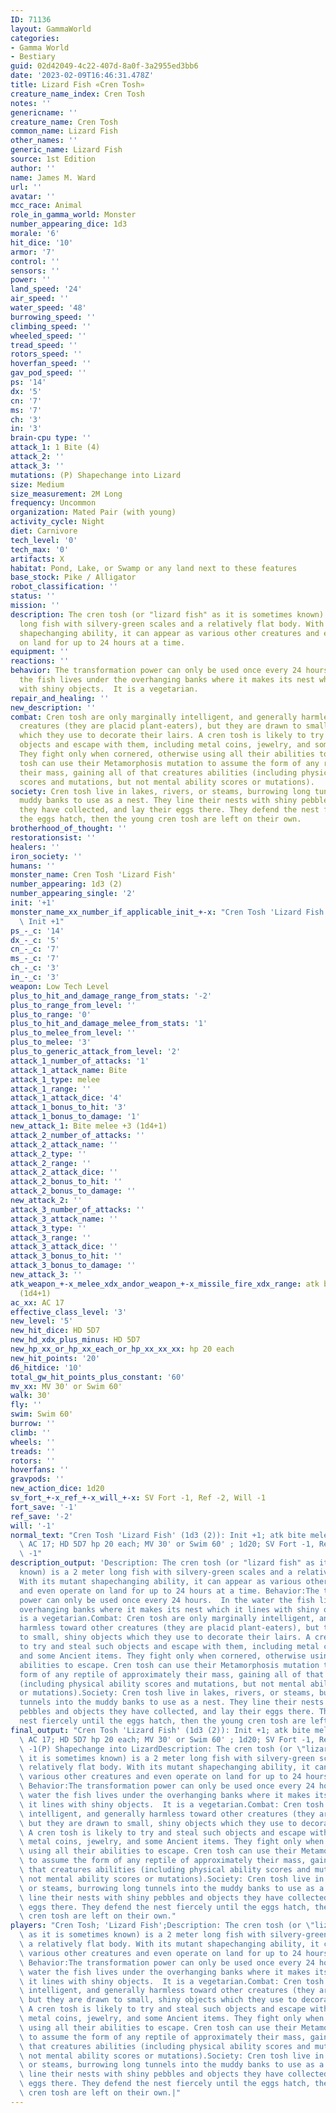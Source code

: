 ```yaml
---
ID: 71136
layout: GammaWorld
categories:
- Gamma World
- Bestiary
guid: 02d42049-4c22-407d-8a0f-3a2955ed3bb6
date: '2023-02-09T16:46:31.478Z'
title: Lizard Fish «Cren Tosh»
creature_name_index: Cren Tosh
notes: ''
genericname: ''
creature_name: Cren Tosh
common_name: Lizard Fish
other_names: ''
generic_name: Lizard Fish
source: 1st Edition
author: ''
name: James M. Ward
url: ''
avatar: ''
mcc_race: Animal
role_in_gamma_world: Monster
number_appearing_dice: 1d3
morale: '6'
hit_dice: '10'
armor: '7'
control: ''
sensors: ''
power: ''
land_speed: '24'
air_speed: ''
water_speed: '48'
burrowing_speed: ''
climbing_speed: ''
wheeled_speed: ''
tread_speed: ''
rotors_speed: ''
hoverfan_speed: ''
gav_pod_speed: ''
ps: '14'
dx: '5'
cn: '7'
ms: '7'
ch: '3'
in: '3'
brain-cpu type: ''
attack_1: 1 Bite (4)
attack_2: ''
attack_3: ''
mutations: (P) Shapechange into Lizard
size: Medium
size_measurement: 2M Long
frequency: Uncommon
organization: Mated Pair (with young)
activity_cycle: Night
diet: Carnivore
tech_level: '0'
tech_max: '0'
artifacts: X
habitat: Pond, Lake, or Swamp or any land next to these features
base_stock: Pike / Alligator
robot_classification: ''
status: ''
mission: ''
description: The cren tosh (or "lizard fish" as it is sometimes known) is a 2 meter
  long fish with silvery-green scales and a relatively flat body. With its mutant
  shapechanging ability, it can appear as various other creatures and even operate
  on land for up to 24 hours at a time.
equipment: ''
reactions: ''
behavior: The transformation power can only be used once every 24 hours.  In the water
  the fish lives under the overhanging banks where it makes its nest which it lines
  with shiny objects.  It is a vegetarian.
repair_and_healing: ''
new_description: ''
combat: Cren tosh are only marginally intelligent, and generally harmless toward other
  creatures (they are placid plant-eaters), but they are drawn to small, shiny objects
  which they use to decorate their lairs. A cren tosh is likely to try and steal such
  objects and escape with them, including metal coins, jewelry, and some Ancient items.
  They fight only when cornered, otherwise using all their abilities to escape. Cren
  tosh can use their Metamorphosis mutation to assume the form of any reptile of approximately
  their mass, gaining all of that creatures abilities (including physical ability
  scores and mutations, but not mental ability scores or mutations).
society: Cren tosh live in lakes, rivers, or steams, burrowing long tunnels into the
  muddy banks to use as a nest. They line their nests with shiny pebbles and objects
  they have collected, and lay their eggs there. They defend the nest fiercely until
  the eggs hatch, then the young cren tosh are left on their own.
brotherhood_of_thought: ''
restorationsist: ''
healers: ''
iron_society: ''
humans: ''
monster_name: Cren Tosh 'Lizard Fish'
number_appearing: 1d3 (2)
number_appearing_single: '2'
init: '+1'
monster_name_xx_number_if_applicable_init_+-x: "Cren Tosh 'Lizard Fish' (1d3 (2)):\
  \ Init +1"
ps_-_c: '14'
dx_-_c: '5'
cn_-_c: '7'
ms_-_c: '7'
ch_-_c: '3'
in_-_c: '3'
weapon: Low Tech Level
plus_to_hit_and_damage_range_from_stats: '-2'
plus_to_range_from_level: ''
plus_to_range: '0'
plus_to_hit_and_damage_melee_from_stats: '1'
plus_to_melee_from_level: ''
plus_to_melee: '3'
plus_to_generic_attack_from_level: '2'
attack_1_number_of_attacks: '1'
attack_1_attack_name: Bite
attack_1_type: melee
attack_1_range: ''
attack_1_attack_dice: '4'
attack_1_bonus_to_hit: '3'
attack_1_bonus_to_damage: '1'
new_attack_1: Bite melee +3 (1d4+1)
attack_2_number_of_attacks: ''
attack_2_attack_name: ''
attack_2_type: ''
attack_2_range: ''
attack_2_attack_dice: ''
attack_2_bonus_to_hit: ''
attack_2_bonus_to_damage: ''
new_attack_2: ''
attack_3_number_of_attacks: ''
attack_3_attack_name: ''
attack_3_type: ''
attack_3_range: ''
attack_3_attack_dice: ''
attack_3_bonus_to_hit: ''
attack_3_bonus_to_damage: ''
new_attack_3: ''
atk_weapon_+-x_melee_xdx_andor_weapon_+-x_missile_fire_xdx_range: atk bite melee +3
  (1d4+1)
ac_xx: AC 17
effective_class_level: '3'
new_level: '5'
new_hit_dice: HD 5D7
new_hd_xdx_plus_minus: HD 5D7
new_hp_xx_or_hp_xx_each_or_hp_xx_xx_xx: hp 20 each
new_hit_points: '20'
d6_hitdice: '10'
total_gw_hit_points_plus_constant: '60'
mv_xx: MV 30' or Swim 60'
walk: 30'
fly: ''
swim: Swim 60'
burrow: ''
climb: ''
wheels: ''
treads: ''
rotors: ''
hoverfans: ''
gravpods: ''
new_action_dice: 1d20
sv_fort_+-x_ref_+-x_will_+-x: SV Fort -1, Ref -2, Will -1
fort_save: '-1'
ref_save: '-2'
will: '-1'
normal_text: "Cren Tosh 'Lizard Fish' (1d3 (2)): Init +1; atk bite melee +3 (1d4+1);\
  \ AC 17; HD 5D7 hp 20 each; MV 30' or Swim 60' ; 1d20; SV Fort -1, Ref -2, Will\
  \ -1"
description_output: 'Description: The cren tosh (or "lizard fish" as it is sometimes
  known) is a 2 meter long fish with silvery-green scales and a relatively flat body.
  With its mutant shapechanging ability, it can appear as various other creatures
  and even operate on land for up to 24 hours at a time. Behavior:The transformation
  power can only be used once every 24 hours.  In the water the fish lives under the
  overhanging banks where it makes its nest which it lines with shiny objects.  It
  is a vegetarian.Combat: Cren tosh are only marginally intelligent, and generally
  harmless toward other creatures (they are placid plant-eaters), but they are drawn
  to small, shiny objects which they use to decorate their lairs. A cren tosh is likely
  to try and steal such objects and escape with them, including metal coins, jewelry,
  and some Ancient items. They fight only when cornered, otherwise using all their
  abilities to escape. Cren tosh can use their Metamorphosis mutation to assume the
  form of any reptile of approximately their mass, gaining all of that creatures abilities
  (including physical ability scores and mutations, but not mental ability scores
  or mutations).Society: Cren tosh live in lakes, rivers, or steams, burrowing long
  tunnels into the muddy banks to use as a nest. They line their nests with shiny
  pebbles and objects they have collected, and lay their eggs there. They defend the
  nest fiercely until the eggs hatch, then the young cren tosh are left on their own.'
final_output: "Cren Tosh 'Lizard Fish' (1d3 (2)): Init +1; atk bite melee +3 (1d4+1);\
  \ AC 17; HD 5D7 hp 20 each; MV 30' or Swim 60' ; 1d20; SV Fort -1, Ref -2, Will\
  \ -1(P) Shapechange into LizardDescription: The cren tosh (or \"lizard fish\" as\
  \ it is sometimes known) is a 2 meter long fish with silvery-green scales and a\
  \ relatively flat body. With its mutant shapechanging ability, it can appear as\
  \ various other creatures and even operate on land for up to 24 hours at a time.\
  \ Behavior:The transformation power can only be used once every 24 hours.  In the\
  \ water the fish lives under the overhanging banks where it makes its nest which\
  \ it lines with shiny objects.  It is a vegetarian.Combat: Cren tosh are only marginally\
  \ intelligent, and generally harmless toward other creatures (they are placid plant-eaters),\
  \ but they are drawn to small, shiny objects which they use to decorate their lairs.\
  \ A cren tosh is likely to try and steal such objects and escape with them, including\
  \ metal coins, jewelry, and some Ancient items. They fight only when cornered, otherwise\
  \ using all their abilities to escape. Cren tosh can use their Metamorphosis mutation\
  \ to assume the form of any reptile of approximately their mass, gaining all of\
  \ that creatures abilities (including physical ability scores and mutations, but\
  \ not mental ability scores or mutations).Society: Cren tosh live in lakes, rivers,\
  \ or steams, burrowing long tunnels into the muddy banks to use as a nest. They\
  \ line their nests with shiny pebbles and objects they have collected, and lay their\
  \ eggs there. They defend the nest fiercely until the eggs hatch, then the young\
  \ cren tosh are left on their own."
players: "Cren Tosh; 'Lizard Fish';Description: The cren tosh (or \"lizard fish\"\
  \ as it is sometimes known) is a 2 meter long fish with silvery-green scales and\
  \ a relatively flat body. With its mutant shapechanging ability, it can appear as\
  \ various other creatures and even operate on land for up to 24 hours at a time.\
  \ Behavior:The transformation power can only be used once every 24 hours.  In the\
  \ water the fish lives under the overhanging banks where it makes its nest which\
  \ it lines with shiny objects.  It is a vegetarian.Combat: Cren tosh are only marginally\
  \ intelligent, and generally harmless toward other creatures (they are placid plant-eaters),\
  \ but they are drawn to small, shiny objects which they use to decorate their lairs.\
  \ A cren tosh is likely to try and steal such objects and escape with them, including\
  \ metal coins, jewelry, and some Ancient items. They fight only when cornered, otherwise\
  \ using all their abilities to escape. Cren tosh can use their Metamorphosis mutation\
  \ to assume the form of any reptile of approximately their mass, gaining all of\
  \ that creatures abilities (including physical ability scores and mutations, but\
  \ not mental ability scores or mutations).Society: Cren tosh live in lakes, rivers,\
  \ or steams, burrowing long tunnels into the muddy banks to use as a nest. They\
  \ line their nests with shiny pebbles and objects they have collected, and lay their\
  \ eggs there. They defend the nest fiercely until the eggs hatch, then the young\
  \ cren tosh are left on their own.|"
---
```

</br>